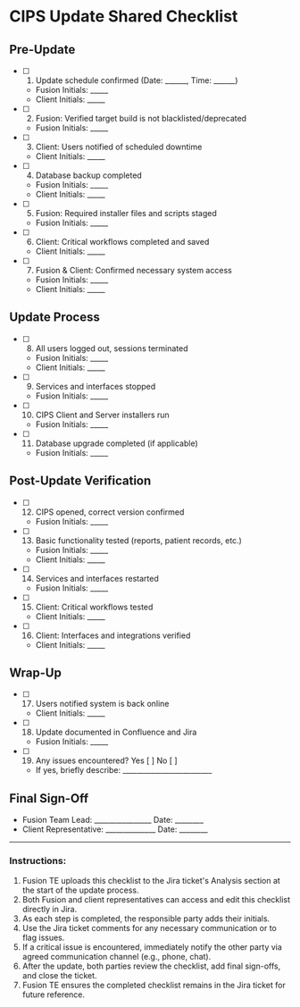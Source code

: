 # CIPS Update Shared Checklist

## Pre-Update

- [ ] 1. Update schedule confirmed (Date: ______, Time: ______)
  - Fusion Initials: _____ 
  - Client Initials: _____

- [ ] 2. Fusion: Verified target build is not blacklisted/deprecated
  - Fusion Initials: _____

- [ ] 3. Client: Users notified of scheduled downtime
  - Client Initials: _____

- [ ] 4. Database backup completed
  - Fusion Initials: _____ 
  - Client Initials: _____

- [ ] 5. Fusion: Required installer files and scripts staged
  - Fusion Initials: _____

- [ ] 6. Client: Critical workflows completed and saved
  - Client Initials: _____

- [ ] 7. Fusion & Client: Confirmed necessary system access
  - Fusion Initials: _____ 
  - Client Initials: _____

## Update Process

- [ ] 8. All users logged out, sessions terminated
  - Fusion Initials: _____ 
  - Client Initials: _____

- [ ] 9. Services and interfaces stopped
  - Fusion Initials: _____

- [ ] 10. CIPS Client and Server installers run
  - Fusion Initials: _____

- [ ] 11. Database upgrade completed (if applicable)
  - Fusion Initials: _____

## Post-Update Verification

- [ ] 12. CIPS opened, correct version confirmed
  - Fusion Initials: _____

- [ ] 13. Basic functionality tested (reports, patient records, etc.)
  - Fusion Initials: _____ 
  - Client Initials: _____

- [ ] 14. Services and interfaces restarted
  - Fusion Initials: _____

- [ ] 15. Client: Critical workflows tested
  - Client Initials: _____

- [ ] 16. Client: Interfaces and integrations verified
  - Client Initials: _____

## Wrap-Up

- [ ] 17. Users notified system is back online
  - Client Initials: _____

- [ ] 18. Update documented in Confluence and Jira
  - Fusion Initials: _____

- [ ] 19. Any issues encountered? Yes [ ] No [ ]
  - If yes, briefly describe: _________________________

## Final Sign-Off

- Fusion Team Lead: ________________ Date: ________
- Client Representative: ______________ Date: ________

---

### Instructions:

1. Fusion TE uploads this checklist to the Jira ticket's Analysis section at the start of the update process.
2. Both Fusion and client representatives can access and edit this checklist directly in Jira.
3. As each step is completed, the responsible party adds their initials.
4. Use the Jira ticket comments for any necessary communication or to flag issues.
5. If a critical issue is encountered, immediately notify the other party via agreed communication channel (e.g., phone, chat).
6. After the update, both parties review the checklist, add final sign-offs, and close the ticket.
7. Fusion TE ensures the completed checklist remains in the Jira ticket for future reference.